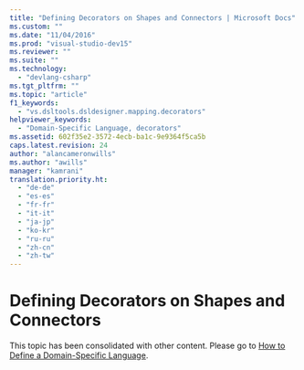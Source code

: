 ```yaml
---
title: "Defining Decorators on Shapes and Connectors | Microsoft Docs"
ms.custom: ""
ms.date: "11/04/2016"
ms.prod: "visual-studio-dev15"
ms.reviewer: ""
ms.suite: ""
ms.technology: 
  - "devlang-csharp"
ms.tgt_pltfrm: ""
ms.topic: "article"
f1_keywords: 
  - "vs.dsltools.dsldesigner.mapping.decorators"
helpviewer_keywords: 
  - "Domain-Specific Language, decorators"
ms.assetid: 602f35e2-3572-4ecb-ba1c-9e9364f5ca5b
caps.latest.revision: 24
author: "alancameronwills"
ms.author: "awills"
manager: "kamrani"
translation.priority.ht: 
  - "de-de"
  - "es-es"
  - "fr-fr"
  - "it-it"
  - "ja-jp"
  - "ko-kr"
  - "ru-ru"
  - "zh-cn"
  - "zh-tw"
---
```

# Defining Decorators on Shapes and Connectors
This topic has been consolidated with other content. Please go to [How to Define a Domain-Specific Language](../modeling/how-to-define-a-domain-specific-language.md).